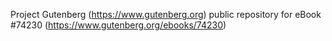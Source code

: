 Project Gutenberg (https://www.gutenberg.org) public repository for eBook #74230 (https://www.gutenberg.org/ebooks/74230)
